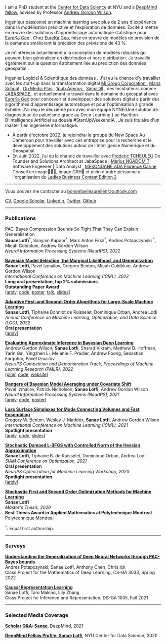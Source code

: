 I am a PhD student at the [Center for Data Science](https://cds.nyu.edu/) at NYU and a [DeepMind fellow](https://nyudatascience.medium.com/deepmind-fellow-profile-sanae-lotfi-9197c0c5fb94), advised by Professor [Andrew Gordon Wilson](https://cims.nyu.edu/~andrewgw/).  

Ingénieur passionné en machine learning avec plus de 2 ans d'expérience dans la modélisation prédictive et l'exploration de données. Excité à mettre en œuvre des solutions d'apprentissage automatique statistique pour [EureKa Geo](http://eurekageo.space) . Chez  [EureKa Geo](http://eurekageo.space), mise en œuvre de modèles de prévision de la demande améliorant la précision des prévisions de 43 %.

Je m'intéresse actuellement à la conception de modèles robustes qui peuvent bien généraliser en distribution et hors distribution. Je travaille également sur la question étroitement liée au prediction des données geospatial .

Ingenier Logiciel &  Scientifique des données . J'ai eu la chance d'y travailler avec les start-up dans la transformation digital  [Mj Group Corporation ](https://mjgroupco.com) , [Mana School](https://manaschool.net)   , [Op Media Plus](http://opmediaplus.com) , [1pub Agency ](https://1pub.net)  ,   [Simplitill](https://simplitill.com)   , des Incubateurs  comme [JABASPACE ](https://jabaspace.co)  , et actuellement je travail dans le domaine du geospatial avec  [EureKa Geo](http://eurekageo.space)  pour concevoir et developpeur des solutions digital a partir des algorithmes   d'apprentissage automatique et pour l'optimisation à grande échelle. J'ai reçu le deuxieme prix  avec mon equipe NYNE(Une solution de diagnostique de paludisme grace au Deep Learning ) au Hacthon D'intelligence Artificiel au douala #StartUpWeekendIA . Je suis  titulaire d'un master 1 en ingénierie informatique.


- À partir d'octobre 2022, je rejoindrai le groupe du New Space Au Cameroun  pour travailler avec ces entreprise pour la recherche et le developpement des solutions autour de l'Intelligence Numerique et du Geospatial.
- En Juin 2022, j'ai eu la chance de travailler avec [Frederic TCHEULEU](https://www.linkedin.com/in/frederic-tcheuleu-a9309611/)  Co Founder and Solutions Architect at JabaSpace , [Marius NGADOM T](https://www.linkedin.com/in/ngatcharius/) Software Engeener | Data Analyst  , [MEKONDANE ADA Florence Carine](https://www.linkedin.com/in/mekondane-ada-florence-carine/) Conseil en image👩🏿‍🎓, Image GRH🌺 et plein d'autre personne a l'organisation du  [Ladies Business Contest Edition 2](https://jabaspace.co/ladies-business-contest-une-1ere-edition/)   

---
Vous pouvez me contacter au bonombelleaurelien@outlook.com
 
<a href="https://sanaelotfi.github.io/pdf/cv/CV_Sanae_lotfi_Oct_2022.pdf" target="_blank">CV</a>, [Google Scholar](https://scholar.google.com/citations?user=0GyjMX4AAAAJ&authuser=2), [LinkedIn](https://www.linkedin.com/in/sanae-lotfi-636825127), [Twitter](https://twitter.com/lotfisanae), [Github](https://github.com/Sanaelotfi)
<!-- Remove above link if you don't want to attibute -->


---
### Publications 

PAC-Bayes Compression Bounds So Tight That They Can Explain Generalization \
**Sanae Lotfi<sup>\*</sup>**, Sanyam Kapoor<sup>\*</sup>, Marc Anton Finzi<sup>\*</sup>, Andres Potapczynski <sup>\*</sup>, Micah Goldblum, Andrew Gordon Wilson \
_Neural Information Processing Systems (NeurIPS), 2022_


**[Bayesian Model Selection, the Marginal Likelihood, and Generalization](https://arxiv.org/abs/2202.11678)** \
**Sanae Lotfi**, Pavel Izmailov, Gregory Benton, Micah Goldblum, Andrew Gordon Wilson \
_International Conference on Machine Learning (ICML), 2022_ \
**Long oral presentation, top 2% submissions** \
**Outstanding Paper Award** \
[[arxiv](https://arxiv.org/pdf/2202.11678.pdf), [code](https://github.com/Sanaelotfi/Bayesian_model_comparison), <a href="https://sanaelotfi.github.io/pdf/posters/LML_Poster_ICML_2022.pdf" target="_blank">poster</a>, [talk](https://slideslive.com/38983095/bayesian-model-selection-the-marginal-likelihood-and-generalization), <a href="https://sanaelotfi.github.io/pdf/slides/conference_presentations/LML_Sanae_Lotfi_ICML_2022.pdf" target="_blank">slides</a>]


**[Adaptive First-and Second-Order Algorithms for Large-Scale Machine Learning](https://arxiv.org/abs/2111.14761)** \
**Sanae Lotfi**, Tiphaine Bonniot de Ruisselet, Dominique Orban, Andrea Lodi \
_Annual Conference on Machine Learning, Optimization, and Data Science (LOD), 2022_ \
**Oral presentation**\
[[arxiv](https://arxiv.org/pdf/2111.14761.pdf)]

**[Evaluating Approximate Inference in Bayesian Deep Learning](https://proceedings.mlr.press/v176/wilson22a/wilson22a.pdf)** \
Andrew Gordon Wilson, **Sanae Lotfi**, Sharad Vikram, Matthew D. Hoffman, Yarin Gal, Yingzhen Li, Melanie F. Pradier, Andrew Foong, Sebastian Farquhar, Pavel Izmailov \
_NeurIPS Competition and Demonstration Track, Proceedings of Machine Learning Research (PMLR), 2022_ \
[[plmr](https://proceedings.mlr.press/v176/wilson22a/wilson22a.pdf), [code](https://github.com/izmailovpavel/neurips_bdl_starter_kit), [website](https://izmailovpavel.github.io/neurips_bdl_competition/)]


**[Dangers of Bayesian Model Averaging under Covariate Shift](https://arxiv.org/abs/2106.11905)** \
Pavel Izmailov, Patrick Nicholson, **Sanae Lotfi**, Andrew Gordon Wilson \
_Neural Information Processing Systems (NeurIPS), 2021_ \
[[arxiv](https://arxiv.org/abs/2106.11905), [code](https://github.com/izmailovpavel/bnn_covariate_shift), <a href="https://sanaelotfi.github.io/pdf/posters/BMA_Dangers_Poster_NeurIPS_2021.pdf" target="_blank">poster</a>]

**[Loss Surface Simplexes for Mode Connecting Volumes and Fast Ensembling](https://arxiv.org/abs/2102.13042)** \
Gregory W. Benton, Wesley J. Maddox, **Sanae Lotfi**, Andrew Gordon Wilson \
_International Conference on Machine Learning (ICML), 2021_ \
**Spotlight presentation** \
[[arxiv](https://arxiv.org/abs/2102.13042), [code](https://github.com/g-benton/loss-surface-simplexes), <a href="https://sanaelotfi.github.io/pdf/slides/conference_presentations/Loss_Surface_Simplexes_ICML_2021.pdf" target="_blank">slides</a>]

**[Stochastic Damped L-BFGS with Controlled Norm of the Hessian Approximation](https://arxiv.org/abs/2012.05783)**\
**Sanae Lotfi**, Tiphaine B. de Ruisselet, Dominique Orban, Andrea Lodi \
_SIAM Conference on Optimization, 2021_ \
**Oral presentation** \
_NeurIPS Optimization for Machine Learning Workshop, 2020_ \
**Spotlight presentation** \
[[arxiv](https://arxiv.org/abs/2012.05783)]

**[Stochastic First and Second Order Optimization Methods for Machine Learning](https://publications.polymtl.ca/5457/)** \
**Sanae Lotfi** \
_Master's Thesis, 2020_ \
**Best Thesis Award in Applied Mathematics at Polytechnique Montreal** \
Polytechnique Montreal

<sup>*</sup>: Equal first authorship. 

---
### Surveys

**<a href="https://sanaelotfi.github.io/pdf/project_reports/pac_bayes_bounds_survey.pdf" target="_blank">Understanding the Generalization of Deep Neural Networks through PAC-Bayes bounds </a>**\
Andres Potapczynski, Sanae Lotfi, Anthony Chen, Chris Ick \
Class Project for the Mathematics of Deep Learning, CS-GA 3033, Spring 2022

**<a href="https://sanaelotfi.github.io/pdf/project_reports/causal_representation_learning_survey.pdf" target="_blank">Causal Representation Learning </a>**\
Sanae Lotfi, Taro Makino, Lily Zhang \
Class Project for Inference and Representation, DS-GA 1005, Fall 2021

---
### Selected Media Coverage

**[Scholar Q&A: Sanae](https://www.deepmind.com/scholarships/scholars/sanae)**, DeepMind, 2021 

**[DeepMind Fellow Profile: Sanae Lotfi](https://nyudatascience.medium.com/deepmind-fellow-profile-sanae-lotfi-9197c0c5fb94)**, NYU Center for Data Science, 2020

